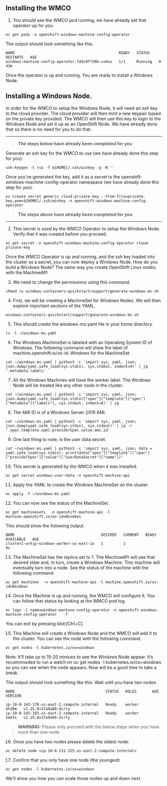 ## Installing the WMCO

1. You should see the WMCO pod running, we have already set that operator up for you:

```shell
oc get pods -n openshift-windows-machine-config-operator
```

The output should look something like this.

```shell
NAME                                               READY   STATUS    RESTARTS   AGE
windows-machine-config-operator-7ddc9f7d9b-vx4vx   1/1     Running   0          43m
```

Once the operator is up and running. You are ready to install a Windows Node.

## Installing a Windows Node.

In order for the WMCO to setup the Windows Node, it will need an ssh key to the cloud provider. The cloud provider will then mint a new keypair based on the private key provided. The WMCO will then use this key to login to the Windows Node and set it up as an OpenShift Node. We have already done that so there is no need for you to do that.

---

> **The steps below have already been completed for you**



Generate an ssh key for the WMCO to use (we have already done this step for you):

```shell
ssh-keygen -t rsa -f ${HOME}/.ssh/winkey -q -N ''
```

Once you’ve generated the key, add it as a secret to the openshift-windows-machine-config-operator namespace (we have already done this step for you).

```shell
oc create secret generic cloud-private-key --from-file=private-key.pem=${HOME}/.ssh/winkey -n openshift-windows-machine-config-operator
```

> **The steps above have already been completed for you**

---

2. This secret is used by the WMCO Operator to setup the Windows Node. Verify that it was created before you proceed.

```shell
oc get secret -n openshift-windows-machine-config-operator cloud-private-key
```

Once the WMCO Operator is up and running, and the ssh key loaded into the cluster as a secret, you can now deploy a Windows Node. How do you build a Windows Node? The same way you create OpenShift Linux nodes, with the MachineAPI

3. We need to change the permissions using this command.

```shell
chmod +x windows-containers-quickstart/support/generate-windows-ms.sh
```

4. First, we will be creating a MachineSet for Windows Nodes. We will then explore important sections of the YAML.

```shell
windows-containers-quickstart/support/generate-windows-ms.sh
```

5. This should create the windows-ms.yaml file in your home directory.

```shell
ls -l ~/windows-ms.yaml
```

6. The Windows MachineSet is labeled with an Operating System ID of Windows. The following command will show the label of machine.openshift.io/os-id: Windows for the MachineSet.

```shell
cat ~/windows-ms.yaml | python3 -c 'import sys, yaml, json; json.dump(yaml.safe_load(sys.stdin), sys.stdout, indent=4)' | jq '.metadata.labels'
```

7. All the Windows Machines will have the worker label. The Windows Node will be treated like any other node in the cluster.

```shell
cat ~/windows-ms.yaml | python3 -c 'import sys, yaml, json; json.dump(yaml.safe_load(sys.stdin)["spec"]["template"]["spec"]["metadata"]["labels"], sys.stdout, indent=4)' | jq
```

8. The AMI ID is of a Windows Server 2019 AMI.

```shell
cat ~/windows-ms.yaml | python3 -c 'import sys, yaml, json; json.dump(yaml.safe_load(sys.stdin), sys.stdout)' | jq -r '.spec.template.spec.providerSpec.value.ami.id'
```

9. One last thing to note, is the user data secret.

```shell
cat ~/windows-ms.yaml | python3 -c 'import sys, yaml, json; data = yaml.safe_load(sys.stdin); print(data["spec"]["template"]["spec"]["providerSpec"]["value"]["userDataSecret"]["name"])'
```

10. This secret is generated by the WMCO when it was installed.

```shell
oc get secret windows-user-data -n openshift-machine-api
```

11. Apply the YAML to create the Windows MachineSet on the cluster.

```shell
oc apply -f ~/windows-ms.yaml
```

12. You can now see the status of the MachineSet.

```shell
oc get machinesets  -n openshift-machine-api -l machine.openshift.io/os-id=Windows
```

This should show the following output.

```shell
NAME                                       DESIRED   CURRENT   READY   AVAILABLE   AGE
cluster1-wrkjp-windows-worker-us-east-1a   1         1                             9s
```

13. The MachineSet has the replica set to 1. The MachineAPI will see that desired state and, in turn, create a Windows Machine. This machine will eventually turn into a node. See the status of the machine with the following command.

```shell
oc get machines  -n openshift-machine-api -l machine.openshift.io/os-id=Windows
```

14. Once the Machine is up and running, the WMCO will configure it. You can follow that status by looking at the WMCO pod log.

```shell
oc logs -l name=windows-machine-config-operator -n openshift-windows-machine-config-operator   -f
```

You can exit by pressing kbd:[Ctrl+C].

15. This Machine will create a Windows Node and the WMCO will add it to the cluster. You can see the node with the following command.

```shell
oc get nodes -l kubernetes.io/os=windows
```

Note: It’ll take up to 15-20 mintues to see the Windows Node appear. It’s recommneded to run a watch on oc get nodes -l kubernetes.io/os=windows so you can see when the node appears. Now will be a good time to take a break.

The output should look something like this. Wait until you have two nodes.

```shell
NAME                                         STATUS   ROLES       AGE      VERSION

ip-10-0-143-170.us-east-2.compute.internal   Ready    worker      4h30m   v1.25.8+37a9a08-dirty
ip-10-0-145-103.us-east-2.compute.internal   Ready    worker      2m43s   v1.25.8+37a9a08-dirty
```

> **WARNING:** Please only proceed with the below steps when you have more than one node.

16. Once you have two nodes please delete the oldest node:

```shell
oc delete node <ip-10-0-231-225.us-east-2.compute.internal>
```

17. Confirm that you only have one node (the youngest)

```shell
oc get nodes -l kubernetes.io/os=windows
```

We'll show you how you can scale those nodes up and down next.



<br/><br/><br/>
<br/><br/><br/>
<br/><br/><br/>


